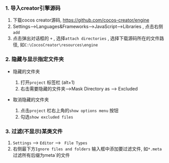 ### 1. 导入creator引擎源码

1. 下载cocos creator源码,  https://github.com/cocos-creator/engine 
2. Settings-->Languages&Frameworks-->JavaScript-->Libraries , 点击右侧`add` 
3. 点击弹出对话框的 `+` , 选择`attach directories` , 选择下载源码所在的文件路径, 如`C:\CocosCreator\resources\engine`

### 2. 隐藏与显示指定文件夹

- 隐藏的文件夹
  1. 打开`project` 标签栏 (alt+1)
  2. 右击需要隐藏的文件夹-->Mask Directory as --> Excluded

- 取消隐藏的文件夹
  1. 点击`project` 栏右上角的`show options menu` 按钮
  2. 勾选`show excluded files `

### 3. 过滤(不显示)某类文件

1. `Settings` --> `Editor` --> ` File Types` 
2. 右侧最下方`Ignore files and folders` 输入框中添加要过滤文件, 如`*.meta` 过滤所有后缀为meta`的文件